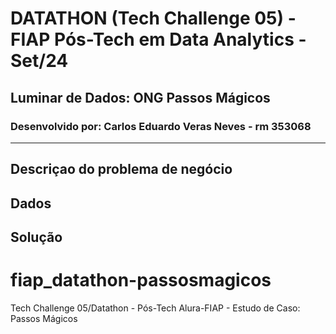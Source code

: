 # DATATHON (Tech Challenge 05) - FIAP Pós-Tech em Data Analytics - Set/24

## **Luminar de Dados: ONG Passos Mágicos**

### Desenvolvido por: **Carlos Eduardo Veras Neves - rm 353068**
---

## Descriçao do problema de negócio

## Dados

## Solução



# fiap_datathon-passosmagicos
Tech Challenge 05/Datathon - Pós-Tech Alura-FIAP - Estudo de Caso: Passos Mágicos





